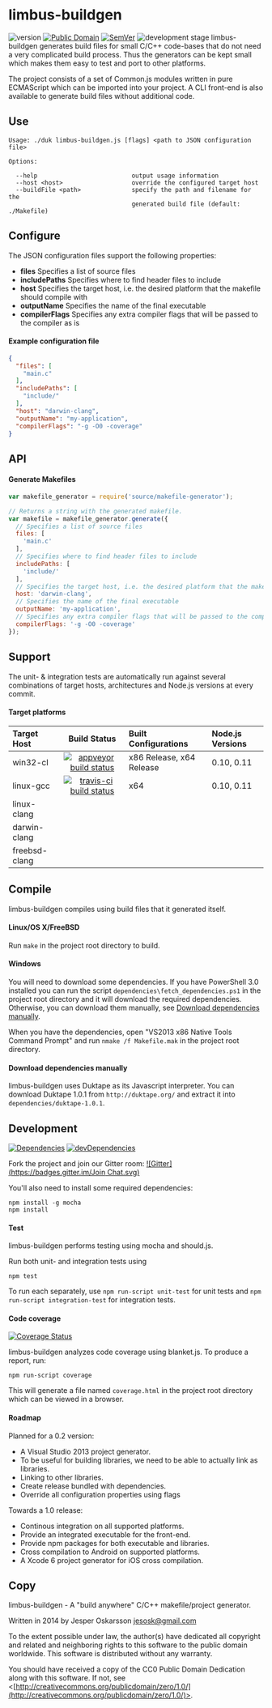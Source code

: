 # limbus-buildgen
![version](http://img.shields.io/badge/version-0.2.0-blue.svg) [![Public Domain](http://img.shields.io/badge/public%20domain%3F-yes-blue.svg)](http://creativecommons.org/publicdomain/zero/1.0/) [![SemVer](http://img.shields.io/badge/SemVer-2.0.0-blue.svg)](http://semver.org/spec/v2.0.0.html) ![development stage](http://img.shields.io/badge/development%20stage-alpha-orange.svg)
limbus-buildgen generates build files for small C/C++ code-bases that do not need a very complicated build process. Thus the generators can be kept small which makes them easy to test and port to other platforms.

The project consists of a set of Common.js modules written in pure ECMAScript which can be imported into your project. A CLI front-end is also available to generate build files without additional code.

## Use
```
Usage: ./duk limbus-buildgen.js [flags] <path to JSON configuration file>

Options:

  --help                          output usage information
  --host <host>                   override the configured target host
  --buildFile <path>              specify the path and filename for the
                                  generated build file (default: ./Makefile)

```

## Configure
The JSON configuration files support the following properties: 
* **files** Specifies a list of source files
* **includePaths** Specifies where to find header files to include
* **host** Specifies the target host, i.e. the desired platform that the makefile should compile with
* **outputName** Specifies the name of the final executable
* **compilerFlags** Specifies any extra compiler flags that will be passed to the compiler as is

#### Example configuration file

```json
{
  "files": [
    "main.c"
  ],
  "includePaths": [
    "include/"
  ],
  "host": "darwin-clang",
  "outputName": "my-application",
  "compilerFlags": "-g -O0 -coverage"
}
```

## API
#### Generate Makefiles
```javascript
var makefile_generator = require('source/makefile-generator');

// Returns a string with the generated makefile.
var makefile = makefile_generator.generate({
  // Specifies a list of source files
  files: [
    'main.c'
  ],
  // Specifies where to find header files to include
  includePaths: [
    'include/'
  ],
  // Specifies the target host, i.e. the desired platform that the makefile should compile with
  host: 'darwin-clang',
  // Specifies the name of the final executable
  outputName: 'my-application',
  // Specifies any extra compiler flags that will be passed to the compiler as is
  compilerFlags: '-g -O0 -coverage'
});
```

## Support
The unit- & integration tests are automatically run against several combinations of target hosts, architectures and Node.js versions at every commit.

#### Target platforms
| Target Host   | Build Status | Built Configurations | Node.js Versions   |
| :------------ | :----------: | :------------------- | :----------------- |
| win32-cl | [![appveyor build status](http://img.shields.io/appveyor/ci/redien/limbus-buildgen.svg)](https://ci.appveyor.com/project/redien/limbus-buildgen/branch/master) | x86 Release, x64 Release | 0.10, 0.11 |
| linux-gcc | [![travis-ci build status](https://travis-ci.org/redien/limbus-buildgen.svg?branch=master)](https://travis-ci.org/redien/limbus-buildgen) | x64 | 0.10, 0.11 |
| linux-clang | | | |
| darwin-clang  | | | |
| freebsd-clang | | | |

## Compile
limbus-buildgen compiles using build files that it generated itself.

#### Linux/OS X/FreeBSD
Run `make` in the project root directory to build.

#### Windows
You will need to download some dependencies. If you have PowerShell 3.0 installed you can run the script `dependencies\fetch_dependencies.ps1` in the project root directory and it will download the required dependencies. Otherwise, you can download them manually, see [Download dependencies manually](#download-dependencies-manually).

When you have the dependencies, open "VS2013 x86 Native Tools Command Prompt" and run `nmake /f Makefile.mak` in the project root directory.

#### Download dependencies manually
limbus-buildgen uses Duktape as its Javascript interpreter. You can download Duktape 1.0.1 from `http://duktape.org/` and extract it into `dependencies/duktape-1.0.1`.

## Development
[![Dependencies](https://david-dm.org/redien/limbus-buildgen.svg)](https://david-dm.org/redien/limbus-buildgen) [![devDependencies](https://david-dm.org/redien/limbus-buildgen/dev-status.svg)](https://david-dm.org/redien/limbus-buildgen#info=devDependencies)

Fork the project and join our Gitter room: [![Gitter](https://badges.gitter.im/Join Chat.svg)](https://gitter.im/redien/limbus-buildgen?utm_source=badge&utm_medium=badge&utm_campaign=pr-badge)

You'll also need to install some required dependencies:
```
npm install -g mocha
npm install
```

#### Test
limbus-buildgen performs testing using mocha and should.js.

Run both unit- and integration tests using
```
npm test
```

To run each separately, use `npm run-script unit-test` for unit tests and `npm run-script integration-test` for integration tests.

#### Code coverage
[![Coverage Status](https://img.shields.io/coveralls/redien/limbus-buildgen.svg)](https://coveralls.io/r/redien/limbus-buildgen?branch=master)

limbus-buildgen analyzes code coverage using blanket.js. To produce a report, run:
```
npm run-script coverage
```

This will generate a file named `coverage.html` in the project root directory which can be viewed in a browser.

#### Roadmap
Planned for a 0.2 version:
* A Visual Studio 2013 project generator.
* To be useful for building libraries, we need to be able to actually link as libraries.
* Linking to other libraries.
* Create release bundled with dependencies.
* Override all configuration properties using flags

Towards a 1.0 release:
* Continous integration on all supported platforms.
* Provide an integrated executable for the front-end.
* Provide npm packages for both executable and libraries.
* Cross compilation to Android on supported platforms.
* A Xcode 6 project generator for iOS cross compilation.

## Copy
limbus-buildgen - A "build anywhere" C/C++ makefile/project generator.

Written in 2014 by Jesper Oskarsson jesosk@gmail.com

To the extent possible under law, the author(s) have dedicated all copyright
and related and neighboring rights to this software to the public domain worldwide.
This software is distributed without any warranty.

You should have received a copy of the CC0 Public Domain Dedication along with this software.
If not, see <[http://creativecommons.org/publicdomain/zero/1.0/](http://creativecommons.org/publicdomain/zero/1.0/)>.

